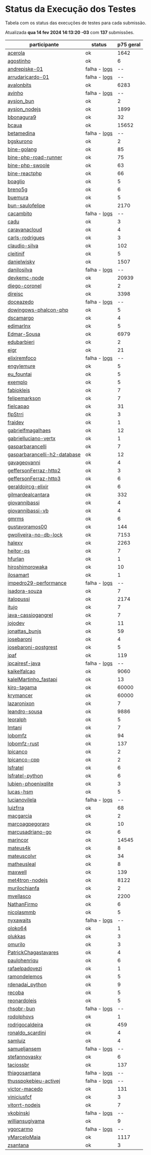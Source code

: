 # Status da Execução dos Testes
Tabela com os status das execuções de testes para cada submissão.

Atualizada **qua 14 fev 2024 14:13:20 -03** com **137** submissões.
 
| participante | status | p75 geral |
| --           | --     | --        |
| [acerola](./participantes/acerola) | ok | 1642 |
| [agostinho](./participantes/agostinho) | ok | 6 |
| [andrepiske-01](./participantes/andrepiske-01) | falha - [logs](./participantes/andrepiske-01/docker-compose.logs) | -- |
| [arrudaricardo-01](./participantes/arrudaricardo-01) | falha - [logs](./participantes/arrudaricardo-01/docker-compose.logs) | -- |
| [avalonbits](./participantes/avalonbits) | ok | 6283 |
| [avinho](./participantes/avinho) | falha - [logs](./participantes/avinho/docker-compose.logs) | -- |
| [aysion_bun](./participantes/aysion_bun) | ok | 2 |
| [aysion_nodejs](./participantes/aysion_nodejs) | ok | 1899 |
| [bbonagura9](./participantes/bbonagura9) | ok | 32 |
| [bcaua](./participantes/bcaua) | ok | 15652 |
| [betamedina](./participantes/betamedina) | falha - [logs](./participantes/betamedina/docker-compose.logs) | -- |
| [bgskurono](./participantes/bgskurono) | ok | 2 |
| [bine-golang](./participantes/bine-golang) | ok | 85 |
| [bine-php-road-runner](./participantes/bine-php-road-runner) | ok | 75 |
| [bine-php-swoole](./participantes/bine-php-swoole) | ok | 63 |
| [bine-reactphp](./participantes/bine-reactphp) | ok | 66 |
| [boaglio](./participantes/boaglio) | ok | 5 |
| [breno5g](./participantes/breno5g) | ok | 6 |
| [buemura](./participantes/buemura) | ok | 5 |
| [bun-saulofelipe](./participantes/bun-saulofelipe) | ok | 2170 |
| [cacambito](./participantes/cacambito) | falha - [logs](./participantes/cacambito/docker-compose.logs) | -- |
| [cadu](./participantes/cadu) | ok | 3 |
| [caravanacloud](./participantes/caravanacloud) | ok | 4 |
| [carls-rodrigues](./participantes/carls-rodrigues) | ok | 3 |
| [claudio-silva](./participantes/claudio-silva) | ok | 102 |
| [cleitinif](./participantes/cleitinif) | ok | 5 |
| [danielwisky](./participantes/danielwisky) | ok | 1507 |
| [danilosilva](./participantes/danilosilva) | falha - [logs](./participantes/danilosilva/docker-compose.logs) | -- |
| [devkemc-node](./participantes/devkemc-node) | ok | 20939 |
| [diego-coronel](./participantes/diego-coronel) | ok | 2 |
| [direisc](./participantes/direisc) | ok | 3398 |
| [doceazedo](./participantes/doceazedo) | falha - [logs](./participantes/doceazedo/docker-compose.logs) | -- |
| [dowingows-phalcon-php](./participantes/dowingows-phalcon-php) | ok | 5 |
| [dscamargo](./participantes/dscamargo) | ok | 4 |
| [edimarlnx](./participantes/edimarlnx) | ok | 5 |
| [Edmar-Sousa](./participantes/Edmar-Sousa) | ok | 6979 |
| [edubarbieri](./participantes/edubarbieri) | ok | 2 |
| [eigr](./participantes/eigr) | ok | 21 |
| [elixiremfoco](./participantes/elixiremfoco) | falha - [logs](./participantes/elixiremfoco/docker-compose.logs) | -- |
| [engylemure](./participantes/engylemure) | ok | 5 |
| [eu_fountai](./participantes/eu_fountai) | ok | 5 |
| [exemplo](./participantes/exemplo) | ok | 5 |
| [fabiokleis](./participantes/fabiokleis) | ok | 7 |
| [felipemarkson](./participantes/felipemarkson) | ok | 7 |
| [fielcapao](./participantes/fielcapao) | ok | 31 |
| [flpStrri](./participantes/flpStrri) | ok | 3 |
| [fraidev](./participantes/fraidev) | ok | 1 |
| [gabrielfmagalhaes](./participantes/gabrielfmagalhaes) | ok | 12 |
| [gabrielluciano-vertx](./participantes/gabrielluciano-vertx) | ok | 1 |
| [gasparbarancelli](./participantes/gasparbarancelli) | ok | 7 |
| [gasparbarancelli-h2-database](./participantes/gasparbarancelli-h2-database) | ok | 12 |
| [gavageovanni](./participantes/gavageovanni) | ok | 4 |
| [geffersonFerraz-http2](./participantes/geffersonFerraz-http2) | ok | 3 |
| [geffersonFerraz-http3](./participantes/geffersonFerraz-http3) | ok | 6 |
| [geraldojrcg-elixir](./participantes/geraldojrcg-elixir) | ok | 6 |
| [gilmardealcantara](./participantes/gilmardealcantara) | ok | 332 |
| [giovannibassi](./participantes/giovannibassi) | ok | 4 |
| [giovannibassi-vb](./participantes/giovannibassi-vb) | ok | 4 |
| [gmrms](./participantes/gmrms) | ok | 6 |
| [gustavoramos00](./participantes/gustavoramos00) | ok | 144 |
| [gwoliveira-no-db-lock](./participantes/gwoliveira-no-db-lock) | ok | 7153 |
| [halexv](./participantes/halexv) | ok | 2263 |
| [heitor-ps](./participantes/heitor-ps) | ok | 7 |
| [hfurlan](./participantes/hfurlan) | ok | 1 |
| [hiroshimorowaka](./participantes/hiroshimorowaka) | ok | 10 |
| [ilosamart](./participantes/ilosamart) | ok | 1 |
| [impedro29-performance](./participantes/impedro29-performance) | falha - [logs](./participantes/impedro29-performance/docker-compose.logs) | -- |
| [isadora-souza](./participantes/isadora-souza) | ok | 7 |
| [italopussi](./participantes/italopussi) | ok | 2174 |
| [itujo](./participantes/itujo) | ok | 7 |
| [java-cassiogangrel](./participantes/java-cassiogangrel) | ok | 7 |
| [jojodev](./participantes/jojodev) | ok | 11 |
| [jonattas_bunjs](./participantes/jonattas_bunjs) | ok | 59 |
| [josebaroni](./participantes/josebaroni) | ok | 4 |
| [josebaroni-postgrest](./participantes/josebaroni-postgrest) | ok | 5 |
| [jpaf](./participantes/jpaf) | ok | 119 |
| [jpcairesf-java](./participantes/jpcairesf-java) | falha - [logs](./participantes/jpcairesf-java/docker-compose.logs) | -- |
| [kaikelfalcao](./participantes/kaikelfalcao) | ok | 9060 |
| [kalelMartinho_fastapi](./participantes/kalelMartinho_fastapi) | ok | 13 |
| [kiro-tagama](./participantes/kiro-tagama) | ok | 60000 |
| [krymancer](./participantes/krymancer) | ok | 60000 |
| [lazaronixon](./participantes/lazaronixon) | ok | 7 |
| [leandro-sousa](./participantes/leandro-sousa) | ok | 9886 |
| [leoralph](./participantes/leoralph) | ok | 5 |
| [lmtani](./participantes/lmtani) | ok | 7 |
| [lobomfz](./participantes/lobomfz) | ok | 94 |
| [lobomfz-rust](./participantes/lobomfz-rust) | ok | 137 |
| [lpicanco](./participantes/lpicanco) | ok | 2 |
| [lpicanco-cpp](./participantes/lpicanco-cpp) | ok | 2 |
| [lsfratel](./participantes/lsfratel) | ok | 6 |
| [lsfratel-python](./participantes/lsfratel-python) | ok | 6 |
| [lubien-phoenixqlite](./participantes/lubien-phoenixqlite) | ok | 3 |
| [lucas-hsm](./participantes/lucas-hsm) | ok | 5 |
| [lucianovilela](./participantes/lucianovilela) | falha - [logs](./participantes/lucianovilela/docker-compose.logs) | -- |
| [luizfrra](./participantes/luizfrra) | ok | 68 |
| [macgarcia](./participantes/macgarcia) | ok | 2 |
| [marcoagpegoraro](./participantes/marcoagpegoraro) | ok | 10 |
| [marcusadriano-go](./participantes/marcusadriano-go) | ok | 6 |
| [marincor](./participantes/marincor) | ok | 14545 |
| [mateus4k](./participantes/mateus4k) | ok | 8 |
| [mateuscolvr](./participantes/mateuscolvr) | ok | 34 |
| [matheusleal](./participantes/matheusleal) | ok | 8 |
| [maxwell](./participantes/maxwell) | ok | 139 |
| [met4tron-nodejs](./participantes/met4tron-nodejs) | ok | 8122 |
| [murilochianfa](./participantes/murilochianfa) | ok | 2 |
| [mvellasco](./participantes/mvellasco) | ok | 2200 |
| [NathanFirmo](./participantes/NathanFirmo) | ok | 6 |
| [nicolasmmb](./participantes/nicolasmmb) | ok | 5 |
| [nyxawaits](./participantes/nyxawaits) | falha - [logs](./participantes/nyxawaits/docker-compose.logs) | -- |
| [oloko64](./participantes/oloko64) | ok | 1 |
| [olukkas](./participantes/olukkas) | ok | 3 |
| [omurilo](./participantes/omurilo) | ok | 3 |
| [PatrickChagastavares](./participantes/PatrickChagastavares) | ok | 4 |
| [paulohenriqu](./participantes/paulohenriqu) | ok | 6 |
| [rafaelpadovezi](./participantes/rafaelpadovezi) | ok | 1 |
| [ramondelemos](./participantes/ramondelemos) | ok | 5 |
| [rdenadai_python](./participantes/rdenadai_python) | ok | 9 |
| [recoba](./participantes/recoba) | ok | 5 |
| [reonardoleis](./participantes/reonardoleis) | ok | 5 |
| [rhsobr-bun](./participantes/rhsobr-bun) | falha - [logs](./participantes/rhsobr-bun/docker-compose.logs) | -- |
| [rodolphovs](./participantes/rodolphovs) | ok | 1 |
| [rodrigocaldeira](./participantes/rodrigocaldeira) | ok | 459 |
| [ronaldo_scardini](./participantes/ronaldo_scardini) | ok | 4 |
| [samluiz](./participantes/samluiz) | ok | 4 |
| [samueljansem](./participantes/samueljansem) | falha - [logs](./participantes/samueljansem/docker-compose.logs) | -- |
| [stefannovasky](./participantes/stefannovasky) | ok | 6 |
| [taciossbr](./participantes/taciossbr) | ok | 137 |
| [thiagosantana](./participantes/thiagosantana) | falha - [logs](./participantes/thiagosantana/docker-compose.logs) | -- |
| [thusspokebieu-activej](./participantes/thusspokebieu-activej) | falha - [logs](./participantes/thusspokebieu-activej/docker-compose.logs) | -- |
| [victor-macedo](./participantes/victor-macedo) | ok | 131 |
| [viniciusfcf](./participantes/viniciusfcf) | ok | 3 |
| [vitorrt-nodejs](./participantes/vitorrt-nodejs) | ok | 7 |
| [vkobinski](./participantes/vkobinski) | falha - [logs](./participantes/vkobinski/docker-compose.logs) | -- |
| [williansugiyama](./participantes/williansugiyama) | ok | 9 |
| [ygorcarmo](./participantes/ygorcarmo) | falha - [logs](./participantes/ygorcarmo/docker-compose.logs) | -- |
| [yMarceloMaia](./participantes/yMarceloMaia) | ok | 1117 |
| [zsantana](./participantes/zsantana) | ok | 3 |
